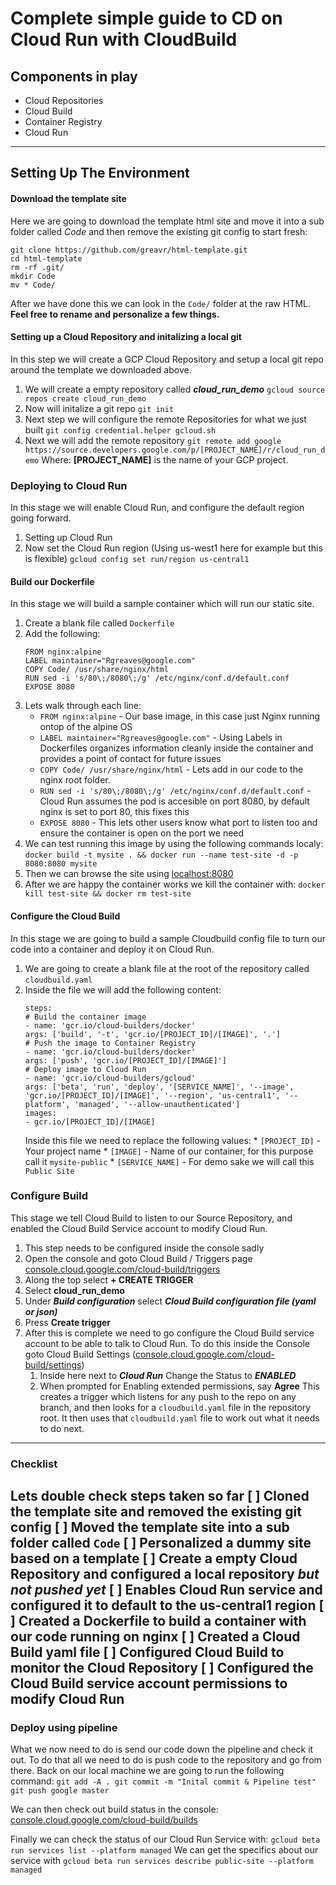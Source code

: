 # Complete simple guide to CD on Cloud Run with CloudBuild

## Components in play
* Cloud Repositories
* Cloud Build
* Container Registry
* Cloud Run
---
## Setting Up The Environment

#### Download the template site
Here we are going to download the template html site and move it into a sub folder called *Code* and then remove the existing git config to start fresh:
```
git clone https://github.com/greavr/html-template.git
cd html-template
rm -rf .git/
mkdir Code
mv * Code/
```
After we have done this we can look in the `Code/` folder at the raw HTML.
**Feel free to rename and personalize a few things.**

#### Setting up a Cloud Repository and initalizing a local git
In this step we will create a GCP Cloud Repository and setup a local git repo around the template we downloaded above.
1. We will create a empty repository called ***cloud_run_demo***
```gcloud source repos create cloud_run_demo```
1. Now will initalize a git repo
```git init```
1. Next step we will configure the remote Repositories for what we just built
```git config credential.helper gcloud.sh```
1. Next we will add the remote repository
```git remote add google https://source.developers.google.com/p/[PROJECT_NAME]/r/cloud_run_demo```
Where:
**[PROJECT_NAME]** is the name of your GCP project.

### Deploying to Cloud Run
In this stage we will enable Cloud Run, and configure the default region going forward.
1. Setting up Cloud Run
  1. Now set the Cloud Run region (Using us-west1 here for example but this is flexible)
  ```gcloud config set run/region us-central1```

#### Build our Dockerfile
In this stage we will build a sample container which will run our static site.
1. Create a blank file called `Dockerfile`
1. Add the following:
      ```
      FROM nginx:alpine
      LABEL maintainer="Rgreaves@google.com"
      COPY Code/ /usr/share/nginx/html
      RUN sed -i 's/80\;/8080\;/g' /etc/nginx/conf.d/default.conf
      EXPOSE 8080
      ```
1. Lets walk through each line:
    * `FROM nginx:alpine` - Our base image, in this case just Nginx running ontop of the alpine OS
   * `LABEL maintainer="Rgreaves@google.com"` - Using Labels in Dockerfiles organizes information cleanly inside the container and provides a point of contact for future issues
    * `COPY Code/ /usr/share/nginx/html` - Lets add in our code to the nginx root folder. 
    * `RUN sed -i 's/80\;/8080\;/g' /etc/nginx/conf.d/default.conf` - Cloud Run assumes the pod is accesible on port 8080, by default nginx is set to port 80, this fixes this
    * `EXPOSE 8080` - This lets other users know what port to listen too and ensure the container is open on the port we need
1. We can test running this image by using the following commands localy: 
    `docker build -t mysite . && docker run --name test-site -d -p 8080:8080 mysite`
1. Then we can browse the site using [localhost:8080](http://localhost:8080)
1. After we are happy the container works we kill the container with: 
`docker kill test-site && docker rm test-site`

#### Configure the Cloud Build
In this stage we are going to build a sample Cloudbuild config file to turn our code into a container and deploy it on Cloud Run.
1. We are going to create a blank file at the root of the repository called `cloudbuild.yaml`
1. Inside the file we will add the following content:
    ```
    steps:
    # Build the container image
    - name: 'gcr.io/cloud-builders/docker'
    args: ['build', '-t', 'gcr.io/[PROJECT_ID]/[IMAGE]', '.']
    # Push the image to Container Registry
    - name: 'gcr.io/cloud-builders/docker'
    args: ['push', 'gcr.io/[PROJECT_ID]/[IMAGE]']
    # Deploy image to Cloud Run
    - name: 'gcr.io/cloud-builders/gcloud'
    args: ['beta', 'run', 'deploy', '[SERVICE_NAME]', '--image', 'gcr.io/[PROJECT_ID]/[IMAGE]', '--region', 'us-central1', '--platform', 'managed', '--allow-unauthenticated']
    images:
    - gcr.io/[PROJECT_ID]/[IMAGE]
    ```
    Inside this file we need to replace the following values:
        * `[PROJECT_ID]` - Your project name
        * `[IMAGE]` - Name of our container, for this purpose call it `mysite-public`
        * `[SERVICE_NAME]` - For demo sake we will call this `Public Site`
        
### Configure Build
This stage we tell Cloud Build to listen to our Source Repository, and enabled the Cloud Build Service account to modify Cloud Run.
1. This step needs to be configured inside the console sadly
1. Open the console and goto Cloud Build / Triggers page [console.cloud.google.com/cloud-build/triggers](https://console.cloud.google.com/cloud-build/triggers)
1. Along the top select **+ CREATE TRIGGER**
1. Select **cloud_run_demo**
1. Under ***Build configuration*** select ***Cloud Build configuration file (yaml or json)***
1. Press **Create trigger**
1. After this is complete we need to go configure the Cloud Build service account to be able to talk to Cloud Run. To do this inside the Console goto Cloud Build Settings ([console.cloud.google.com/cloud-build/settings](https://console.cloud.google.com/cloud-build/settings))
    1. Inside here next to ***Cloud Run*** Change the Status to ***ENABLED***
    1. When prompted for Enabling extended permissions, say **Agree**
This creates a trigger which listens for any push to the repo on any branch, and then looks for a `cloudbuild.yaml` file in the repository root. It then uses that `cloudbuild.yaml` file to work out what it needs to do next.
---
### Checklist
Lets double check steps taken so far
    [ ] Cloned the template site and removed the existing git config
    [ ] Moved the template site into a sub folder called `Code`
    [ ] Personalized a dummy site based on a template
    [ ] Create a empty Cloud Repository and configured a local repository *but not pushed yet*
    [ ] Enables Cloud Run service and configured it to default to the us-central1 region
    [ ] Created a Dockerfile to build a container with our code running on nginx 
    [ ] Created a Cloud Build yaml file
    [ ] Configured Cloud Build to monitor the Cloud Repository
    [ ] Configured the Cloud Build service account permissions to modify Cloud Run
---
### Deploy using pipeline

What we now need to do is send our code down the pipeline and check it out. To do that all we need to do is push code to the repository and go from there.
Back on our local machine we are going to run the following command:
    ```
    git add -A .
    git commit -m "Inital commit & Pipeline test"
    git push google master
    ```

We can then check out build status in the console: [console.cloud.google.com/cloud-build/builds](https://console.cloud.google.com/cloud-build/builds)
    
Finally we can check the status of our Cloud Run Service with: 
`gcloud beta run services list --platform managed`
We can get the specifics about our service with 
`gcloud beta run services describe public-site --platform managed`